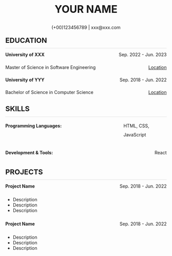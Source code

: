 <p align="center" style="font-size:32px;font-weight:bold;line-height:1">YOUR NAME</p>

<p align="center">(+00)123456789 | xxx@xxx.com</p>

<div style="border-bottom:1px solid #ddd;margin-top:30px">
  <p style="font-size:22px;font-weight:bold;line-height:0.2">EDUCATION</p>
</div>
<div style="display:flex;justify-content:space-between;line-height:0.8;">
  <p style="font-weight:bold;">University of XXX</p>
  <p>Sep. 2022 - Jun. 2023</p>
</div>
<div style="display:flex;justify-content:space-between;line-height:0.8;">
  <p>Master of Science in Software Engineering</p>
  <p style="text-decoration:underline;">Location</p>
</div>


<div style="display:flex;justify-content:space-between;line-height:0.8;">
  <p style="font-weight:bold;">University of YYY</p>
  <p>Sep. 2018 - Jun. 2022</p>
</div>
<div style="display:flex;justify-content:space-between;line-height:0.8;">
  <p>Bachelor of Science in Computer Science</p>
  <p style="text-decoration:underline;">Location</p>
</div>

<div style="border-bottom:1px solid #ddd;margin-top:30px">
  <p style="font-size:22px;font-weight:bold;line-height:0.2">SKILLS</p>
</div>
<div style="display:flex;justify-content:space-between;line-height:2;">
  <p style="font-weight:bold;width:400px;">Programming Languages: </p>
  <p style="margin-left:20px">HTML, CSS, JavaScript</p>
</div>
<div style="display:flex;justify-content:space-between;line-height:2;">
  <p style="font-weight:bold;width:400px;">Development & Tools: </p>
  <p style="margin-left:20px">React</p>
</div>


<div style="border-bottom:1px solid #ddd;margin-top:30px">
  <p style="font-size:22px;font-weight:bold;line-height:0.2">PROJECTS</p>
</div>

<div style="display:flex;justify-content:space-between;line-height:0.8;">
  <p style="font-weight:bold;">Project Name</p>
  <p>Sep. 2018 - Jun. 2022</p>
</div>
<ul>
  <li>Description</li>
  <li>Description</li>
  <li>Description</li>
</ul>
<div style="display:flex;justify-content:space-between;line-height:0.8;">
  <p style="font-weight:bold;">Project Name</p>
  <p>Sep. 2018 - Jun. 2022</p>
</div>
<ul>
  <li>Description</li>
  <li>Description</li>
  <li>Description</li>
</ul>
